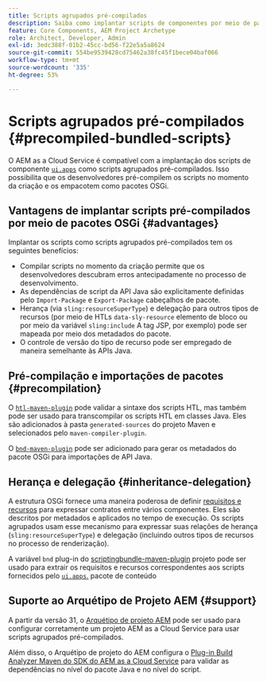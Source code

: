 ```yaml
---
title: Scripts agrupados pré-compilados
description: Saiba como implantar scripts de componentes por meio de pacotes OSGi no Cloud Service do Adobe Experience Manager.
feature: Core Components, AEM Project Archetype
role: Architect, Developer, Admin
exl-id: 3edc388f-01b2-45cc-bd56-f22e5a5a8624
source-git-commit: 554be9539428cd75462a38fc45f1bece04baf066
workflow-type: tm+mt
source-wordcount: '335'
ht-degree: 53%

---
```



# Scripts agrupados pré-compilados {#precompiled-bundled-scripts}

O AEM as a Cloud Service é compatível com a implantação dos scripts de componente [`ui.apps`](https://experienceleague.adobe.com/docs/experience-manager-cloud-service/implementing/developing/aem-project-content-package-structure.html?lang=pt-BR#code-packages-%2F-osgi-bundles) como scripts agrupados pré-compilados. Isso possibilita que os desenvolvedores pré-compilem os scripts no momento da criação e os empacotem como pacotes OSGi.

## Vantagens de implantar scripts pré-compilados por meio de pacotes OSGi {#advantages}

Implantar os scripts como scripts agrupados pré-compilados tem os seguintes benefícios:

+ Compilar scripts no momento da criação permite que os desenvolvedores descubram erros antecipadamente no processo de desenvolvimento.
+ As dependências de script da API Java são explicitamente definidas pelo `Import-Package` e `Export-Package` cabeçalhos de pacote.
+ Herança (via `sling:resourceSuperType`) e delegação para outros tipos de recursos (por meio de HTLs `data-sly-resource` elemento de bloco ou por meio da variável `sling:include` A tag JSP, por exemplo) pode ser mapeada por meio dos metadados do pacote.
+ O controle de versão do tipo de recurso pode ser empregado de maneira semelhante às APIs Java.

## Pré-compilação e importações de pacotes {#precompilation}

O [`htl-maven-plugin`](https://sling.apache.org/components/htl-maven-plugin/index.html) pode validar a sintaxe dos scripts HTL, mas também pode ser usado para transcompilar os scripts HTL em classes Java. Eles são adicionados à pasta `generated-sources` do projeto Maven e selecionados pelo `maven-compiler-plugin`.

O [`bnd-maven-plugin`](https://github.com/bndtools/bnd/tree/master/maven/bnd-maven-plugin) pode ser adicionado para gerar os metadados do pacote OSGi para importações de API Java.

## Herança e delegação {#inheritance-delegation}

A estrutura OSGi fornece uma maneira poderosa de definir [requisitos e recursos](https://docs.osgi.org/specification/osgi.core/7.0.0/framework.module.html#framework.module.dependencies) para expressar contratos entre vários componentes. Eles são descritos por metadados e aplicados no tempo de execução. Os scripts agrupados usam esse mecanismo para expressar suas relações de herança (`sling:resourceSuperType`) e delegação (incluindo outros tipos de recursos no processo de renderização).

A variável `bnd` plug-in do [scriptingbundle-maven-plugin](https://sling.apache.org/components/scriptingbundle-maven-plugin/bnd.html) projeto pode ser usado para extrair os requisitos e recursos correspondentes aos scripts fornecidos pelo [`ui.apps`.](https://experienceleague.adobe.com/docs/experience-manager-cloud-service/implementing/developing/aem-project-content-package-structure.html?lang=pt-BR#code-packages-%2F-osgi-bundles) pacote de conteúdo

## Suporte ao Arquétipo de Projeto AEM {#support}

A partir da versão 31, o [Arquétipo de projeto AEM](https://experienceleague.adobe.com/docs/experience-manager-core-components/using/developing/archetype/using.html?lang=pt-BR) pode ser usado para configurar corretamente um projeto AEM as a Cloud Service para usar scripts agrupados pré-compilados.

Além disso, o Arquétipo de projeto do AEM configura o [Plug-in Build Analyzer Maven do SDK do AEM as a Cloud Service](/help/developing/archetype/build-analyzer-maven-plugin.md) para validar as dependências no nível do pacote Java e no nível do script.
